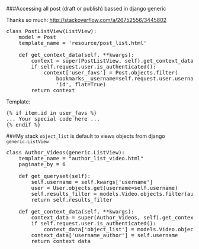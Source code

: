 ###Accessing all post (draft or publish) bassed in django generic

Thanks so much: http://stackoverflow.com/a/26752556/3445802

<pre>
class PostListView(ListView):
    model = Post
    template_name = &#39;resource/post_list.html&#39;

    def get_context_data(self, **kwargs):
        context = super(PostListView, self).get_context_data(**kwargs)
        if self.request.user.is_authenticated():
            context[&#39;user_favs&#39;] = Post.objects.filter(
                bookmarks__username=self.request.user.username).values_list(
                &#39;id&#39;, flat=True)
        return context
</pre>

Template:
<pre>
{% if item.id in user_favs %}
... Your special code here ...
{% endif %}
</pre>

###My stack
<code>object_list</code> is default to views objects from django <code>generic.ListView</code>

<pre>
class Author_Videos(generic.ListView):
	template_name = &quot;author_list_video.html&quot;
	paginate_by = 6

	def get_queryset(self):
		self.username = self.kwargs[&#39;username&#39;]
		user = User.objects.get(username=self.username)
		self.results_filter = models.Video.objects.filter(author__username=user).published().order_by(&#39;-created&#39;).order_by(&#39;-id&#39;)
		return self.results_filter

	def get_context_data(self, **kwargs):
		context_data = super(Author_Videos, self).get_context_data(**kwargs)
		if self.request.user.is_authenticated():
			context_data[&#39;object_list&#39;] = models.Video.objects.filter(author__username=self.request.user.username).order_by(&#39;-created&#39;).order_by(&#39;-id&#39;)
		context_data[&#39;username_author&#39;] = self.username
		return context_data
</pre>
